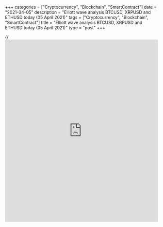+++
categories = ["Cryptocurrency", "Blockchain", "SmartContract"]
date = "2021-04-05"
description = "Elliott wave analysis BTCUSD, XRPUSD and ETHUSD today (05 April 2021)"
tags = ["Cryptocurrency", "Blockchain", "SmartContract"]
title = "Elliott wave analysis BTCUSD, XRPUSD and ETHUSD today (05 April 2021)"
type = "post"
+++

{{<iframe id="large-banner" src="https://www.bounty.group/#slide=22.0" width="100%" height="600" scrolling="no" style="border: 0px solid rgb(216, 221, 230); border-radius: 3px;">}}

2021-04-05

2021-04-05

Short-term forecast for BTCUSD, XRPUSD and ETHUSD 05.04.2021Roman Onegin

I welcome my readers!

I have prepared a short-term cryptocurrency forecast based on Elliott
wave analysis of Bitcoin, Ripple, and Ethereum. I offer entry signals to
trade each cryptocurrency.

The Ripple market must have finished forming the global correction, so
the price should be declining.

The article covers the following subjects:

## Elliott wave Bitcoin analysis

The BTCUSD is forming the upward impulse wave [5], namely, its final
wave (5) composed of the sub-waves 1-2-3-4-5. By late March 2021, the
market had finished the down corrective wave 4 as a double zigzag
[W]-[X]-[Y]. Next, the price rose in impulse wave 5. There must have
completed the sub-waves [1]-[2]-[3]-[4] of a smaller degree. The final
wave [5] has just started unfolding. The price should be rising to a
level of 61800.00, marked by impulse 3.

### Trading plan for [BTCUSD][1] today:

Buy 57459.00, TP 61800.00

* * *

## Elliott wave Ripple analysis

The hourly timeframe of the XRPUSD price chart displays the upward
corrective wave B, namely its final leg. Wave B is a large double
zigzag, with the [Y] wave developing inside as a triple zigzag
(W)-(X)-(Y)-(XX)-(Z). The market has completed the zigzag-shaped linking
wave (XX). Next, there have ended the first two sub-waves of the zigzag-
shaped motive wave (Z), they are impulse A and a small correction B. The
upward wave C must have completed as an ending diagonal. Therefore, the
price should be declining in the initial part of the new bearish trend.
The target for sell trades is at the previous low of 0.560, made by wave
[4].

### Trading plan for [XRPUSD][2] today:

Sell 0.679, TP 0.560

* * *

## Elliott wave Ethereum analysis

The ETHUSD price chart displays the final section of the impulse upwave
C, with impulse [5] developing inside. In impulse [5], there has
recently completed the corrective wave (4), composed of the sub-waves
W-X-Y. Next, the market has started rising in wave (5). Wave (5) is a
bullish five-wave impulse 1-2-3-4-5. The first four parts of the impulse
must have completed, so, the price should be soon rising in the final
sub-wave 5 to a level of 2170.00. Next, the price should turn down and
start declining. One could consider buy trades in the current situation.

### Trading plan for [ETHUSD][3] **** today:

Buy 2027.51, TP 2170.00

* * *

P.S. Did you like my article? Share it in social networks: it will be
the best “thank you" :)

Ask me questions and comment below. I’ll be glad to answer your
questions and give necessary explanations.

 **Useful links:**

  * I recommend trying to trade with a reliable broker [here][4]. The system allows you to trade by yourself or copy successful traders from all across the globe.
  * Use my promo-code BLOG for getting deposit bonus 50% on LiteForex platform. Just enter this code in the appropriate field while [depositing][5] your trading account.
  * Telegram chat for traders: <t.me/liteforexengchat>. We are sharing the signals and trading experience
  * Telegram channel with high-quality analytics, Forex reviews, training articles, and other useful things for traders <t.me/liteforex>



## Price chart of BTCUSD in real time mode

The content of this article reflects the author’s opinion and does not
necessarily reflect the official position of LiteForex. The material
published on this page is provided for informational purposes only and
should not be considered as the provision of investment advice for the
purposes of Directive 2004/39/EC.

Rate this article:

{{value}}

( {{count}} {{title}} )

   1. my.liteforex.com/trading/chart?symbol=BTCUSD
   2. my.liteforex.com/trading/chart?symbol=XRPUSD
   3. my.liteforex.com/trading/chart?symbol=ETHUSD
   4. my.liteforex.com/?category=analysts-opinions&slug=short-term-forecast-for-[BTC](https://www.playgroundfx.com/blog/who-is-the-creator-of-bitcoin/)usd-xrpusd-and-ethusd-05042021&openPopup=%2Fregistration%2Fpopup&utm_source=blog&utm_medium=article&utm_campaign=bonus
   5. my.liteforex.com/deposit/?category=analysts-opinions&slug=short-term-forecast-for-[BTC](https://www.playgroundfx.com/blog/who-is-the-creator-of-bitcoin/)usd-xrpusd-and-ethusd-05042021&promo_code=BLOG&utm_source=blog&utm_medium=article&utm_campaign=bonus